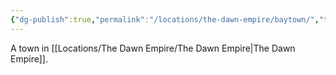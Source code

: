 ```yaml
---
{"dg-publish":true,"permalink":"/locations/the-dawn-empire/baytown/","tags":["Discovered"],"updated":"2025-02-13T18:01:51.739+00:00"}
---
```


A town in [[Locations/The Dawn Empire/The Dawn Empire\|The Dawn Empire]].